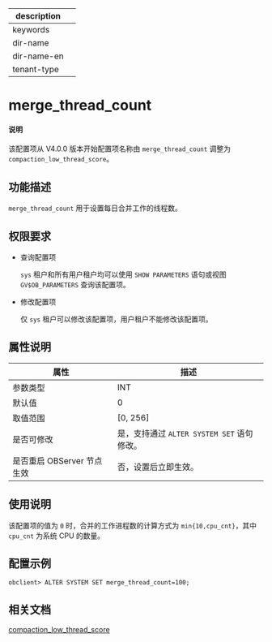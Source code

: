 |description||
|---|---|
|keywords||
|dir-name||
|dir-name-en||
|tenant-type||

# merge_thread_count

<main id="notice" type='explain'>
  <h4>说明</h4>
  <p>该配置项从 V4.0.0 版本开始配置项名称由 <code>merge_thread_count</code> 调整为 <code>compaction_low_thread_score</code>。</p>
</main>

## 功能描述

`merge_thread_count` 用于设置每日合并工作的线程数。

## 权限要求

* 查询配置项

  `sys` 租户和所有用户租户均可以使用 `SHOW PARAMETERS` 语句或视图 `GV$OB_PARAMETERS` 查询该配置项。

* 修改配置项

  仅 `sys` 租户可以修改该配置项，用户租户不能修改该配置项。

## 属性说明

|      **属性**      |   **描述**   |
|------------------|------------|
| 参数类型             | INT         |
| 默认值               | 0          |
| 取值范围             | [0, 256] |
| 是否可修改           | 是，支持通过 `ALTER SYSTEM SET` 语句修改。|
| 是否重启 OBServer 节点生效 | 否，设置后立即生效。          |

## 使用说明

该配置项的值为 `0` 时，合并的工作进程数的计算方式为 `min{10,cpu_cnt}`，其中 `cpu_cnt` 为系统 CPU 的数量。

## 配置示例

```shell
obclient> ALTER SYSTEM SET merge_thread_count=100;
```

## 相关文档

[compaction_low_thread_score](../400.tenant-level-configuration-items/1900.compaction_low_thread_score.md)